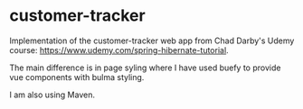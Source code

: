 # customer-tracker

Implementation of the customer-tracker web app from Chad Darby's Udemy course: https://www.udemy.com/spring-hibernate-tutorial.

The main difference is in page syling where I have used buefy to provide vue components with bulma styling.

I am also using Maven.
